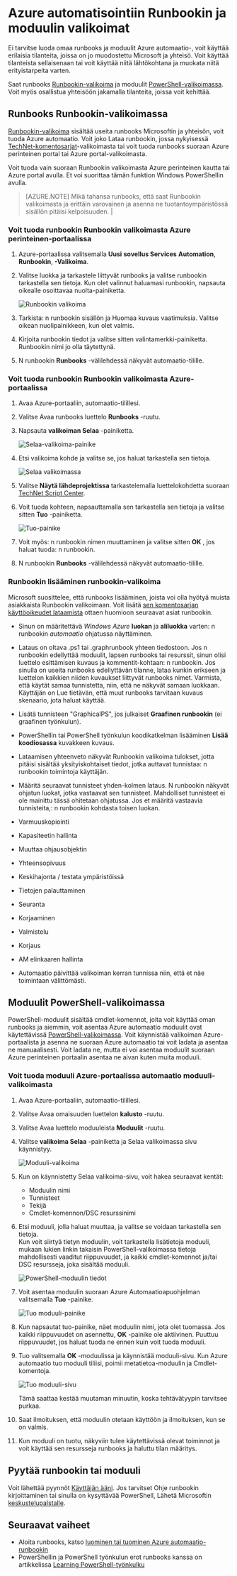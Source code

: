 <properties
    pageTitle="Runbookin ja moduulin valikoimat Azure automatisointiin | Microsoft Azure"
    description="Runbooks ja moduulit Microsoftin ja yhteisön ovat käytettävissä, voit asentaa ja käyttää Azure automaatio-ympäristössä.  Tässä artikkelissa kuvataan, miten voit käyttää seuraavia resursseja ja edistää oman runbooks valikoimaan."
    services="automation"
    documentationCenter=""
    authors="mgoedtel"
    manager="jwhit"
    editor="tysonn" />
<tags
    ms.service="automation"
    ms.devlang="na"
    ms.topic="article"
    ms.tgt_pltfrm="na"
    ms.workload="infrastructure-services"
    ms.date="09/18/2016"
    ms.author="magoedte;bwren" />


# <a name="runbook-and-module-galleries-for-azure-automation"></a>Azure automatisointiin Runbookin ja moduulin valikoimat

Ei tarvitse luoda omaa runbooks ja moduulit Azure automaatio-, voit käyttää erilaisia tilanteita, joissa on jo muodostettu Microsoft ja yhteisö.  Voit käyttää tilanteista sellaisenaan tai voit käyttää niitä lähtökohtana ja muokata niitä erityistarpeita varten.

Saat runbooks [Runbookin-valikoima](#runbooks-in-runbook-gallery) ja moduulit [PowerShell-valikoimassa](#modules-in-powerShell-gallery).  Voit myös osallistua yhteisöön jakamalla tilanteita, joissa voit kehittää.

## <a name="runbooks-in-runbook-gallery"></a>Runbooks Runbookin-valikoimassa

[Runbookin-valikoima](http://gallery.technet.microsoft.com/scriptcenter/site/search?f[0].Type=RootCategory&f[0].Value=WindowsAzure&f[1].Type=SubCategory&f[1].Value=WindowsAzure_automation&f[1].Text=Automation) sisältää useita runbooks Microsoftin ja yhteisön, voit tuoda Azure automaatio. Voit joko Lataa runbookin, jossa nykyisessä [TechNet-komentosarjat](http://gallery.technet.microsoft.com/)-valikoimasta tai voit tuoda runbooks suoraan Azure perinteinen portal tai Azure portal-valikoimasta.

Voit tuoda vain suoraan Runbookin valikoimasta Azure perinteinen kautta tai Azure portal avulla. Et voi suorittaa tämän funktion Windows PowerShellin avulla.

>[AZURE.NOTE] Mikä tahansa runbooks, että saat Runbookin valikoimasta ja erittäin varovainen ja asenna ne tuotantoympäristössä sisällön pitäisi kelpoisuuden. |

### <a name="to-import-a-runbook-from-the-runbook-gallery-with-the-azure-classic-portal"></a>Voit tuoda runbookin Runbookin valikoimasta Azure perinteinen-portaalissa

1. Azure-portaalissa valitsemalla **Uusi** **sovellus Services** **Automation**, **Runbookin**, **-Valikoima**.
2. Valitse luokka ja tarkastele liittyvät runbooks ja valitse runbookin tarkastella sen tietoja. Kun olet valinnut haluamasi runbookin, napsauta oikealle osoittavaa nuolta-painiketta.

    ![Runbookin valikoima](media/automation-runbook-gallery/runbook-gallery.png)

3. Tarkista: n runbookin sisällön ja Huomaa kuvaus vaatimuksia. Valitse oikean nuolipainikkeen, kun olet valmis.
4. Kirjoita runbookin tiedot ja valitse sitten valintamerkki-painiketta. Runbookin nimi jo olla täytettynä.
5. N runbookin **Runbooks** -välilehdessä näkyvät automaatio-tilille.

### <a name="to-import-a-runbook-from-the-runbook-gallery-with-the-azure-portal"></a>Voit tuoda runbookin Runbookin valikoimasta Azure-portaalissa

1. Avaa Azure-portaaliin, automaatio-tilillesi.
2. Valitse Avaa runbooks luettelo **Runbooks** -ruutu.
3. Napsauta **valikoiman Selaa** -painiketta.

    ![Selaa-valikoima-painike](media/automation-runbook-gallery/browse-gallery-button.png)

4. Etsi valikoima kohde ja valitse se, jos haluat tarkastella sen tietoja.

    ![Selaa valikoimassa](media/automation-runbook-gallery/browse-gallery.png)

4. Valitse **Näytä lähdeprojektissa** tarkastelemalla luettelokohdetta suoraan [TechNet Script Center](http://gallery.technet.microsoft.com/).
5. Voit tuoda kohteen, napsauttamalla sen tarkastella sen tietoja ja valitse sitten **Tuo** -painiketta.

    ![Tuo-painike](media/automation-runbook-gallery/gallery-item-detail.png)

6. Voit myös: n runbookin nimen muuttaminen ja valitse sitten **OK** , jos haluat tuoda: n runbookin.
5. N runbookin **Runbooks** -välilehdessä näkyvät automaatio-tilille.


### <a name="adding-a-runbook-to-the-runbook-gallery"></a>Runbookin lisääminen runbookin-valikoima

Microsoft suosittelee, että runbooks lisääminen, joista voi olla hyötyä muista asiakkaista Runbookin valikoimaan.  Voit lisätä [sen komentosarjan käyttöoikeudet lataamista](http://gallery.technet.microsoft.com/site/upload) ottaen huomioon seuraavat asiat runbookin.

- Sinun on määritettävä *Windows Azure* **luokan** ja **aliluokka** varten: n runbookin *automaatio* ohjatussa näyttäminen.  

- Lataus on oltava .ps1 tai .graphrunbook yhteen tiedostoon.  Jos n runbookin edellyttää moduulit, lapsen runbooks tai resurssit, sinun olisi luettelo esittämisen kuvaus ja kommentit-kohtaan: n runbookin.  Jos sinulla on useita runbooks edellyttävän tilanne, lataa kunkin erikseen ja luettelon kaikkien niiden kuvaukset liittyvät runbooks nimet. Varmista, että käytät samaa tunnistetta, niin, että ne näkyvät samaan luokkaan. Käyttäjän on Lue tietävän, että muut runbooks tarvitaan kuvaus skenaario, jota haluat käyttää.

- Lisätä tunnisteen "GraphicalPS", jos julkaiset **Graafinen runbookin** (ei graafinen työnkulun). 

- PowerShellin tai PowerShell työnkulun koodikatkelman lisääminen **Lisää koodiosassa** kuvakkeen kuvaus.

- Lataamisen yhteenveto näkyvät Runbookin valikoima tulokset, jotta pitäisi sisältää yksityiskohtaiset tiedot, jotka auttavat tunnistaa: n runbookin toimintoja käyttäjän.

- Määritä seuraavat tunnisteet yhden-kolmen lataus.  N runbookin näkyvät ohjatun luokat, jotka vastaavat sen tunnisteet.  Mahdolliset tunnisteet ei ole mainittu tässä ohitetaan ohjatussa. Jos et määritä vastaavia tunnisteita,: n runbookin kohdasta toisen luokan.

 - Varmuuskopiointi
 - Kapasiteetin hallinta
 - Muuttaa ohjausobjektin
 - Yhteensopivuus
 - Keskihajonta / testata ympäristöissä
 - Tietojen palauttaminen
 - Seuranta
 - Korjaaminen
 - Valmistelu
 - Korjaus
 - AM elinkaaren hallinta


- Automaatio päivittää valikoiman kerran tunnissa niin, että et näe toimintaan välittömästi.

## <a name="modules-in-powershell-gallery"></a>Moduulit PowerShell-valikoimassa

PowerShell-moduulit sisältää cmdlet-komennot, joita voit käyttää oman runbooks ja aiemmin, voit asentaa Azure automaatio moduulit ovat käytettävissä [PowerShell-valikoimassa](http://www.powershellgallery.com).  Voit käynnistää valikoiman Azure-portaalista ja asenna ne suoraan Azure automaatio tai voit ladata ja asentaa ne manuaalisesti.  Voit ladata ne, mutta ei voi asentaa moduulit suoraan Azure perinteinen portaalin asentaa ne aivan kuten muita moduuli.

### <a name="to-import-a-module-from-the-automation-module-gallery-with-the-azure-portal"></a>Voit tuoda moduuli Azure-portaalissa automaatio moduuli-valikoimasta

1. Avaa Azure-portaaliin, automaatio-tilillesi.
2. Valitse Avaa omaisuuden luettelon **kalusto** -ruutu.
3. Valitse Avaa luettelo moduuleista **Moduulit** -ruutu.
4. Valitse **valikoima Selaa** -painiketta ja Selaa valikoimassa sivu käynnistyy.

    ![Moduuli-valikoima](media/automation-runbook-gallery/modules-blade.png) <br>
5. Kun on käynnistetty Selaa valikoima-sivu, voit hakea seuraavat kentät:

   - Moduulin nimi
   - Tunnisteet
   - Tekijä
   - Cmdlet-komennon/DSC resurssinimi

6. Etsi moduuli, jolla haluat muuttaa, ja valitse se voidaan tarkastella sen tietoja.  
Kun voit siirtyä tietyn moduulin, voit tarkastella lisätietoja moduuli, mukaan lukien linkin takaisin PowerShell-valikoimassa tietoja mahdollisesti vaaditut riippuvuudet, ja kaikki cmdlet-komennot ja/tai DSC resursseja, joka sisältää moduuli.

    ![PowerShell-moduulin tiedot](media/automation-runbook-gallery/gallery-item-details-blade.png) <br>

7. Voit asentaa moduulin suoraan Azure Automaatioapuohjelman valitsemalla **Tuo** -painike.

    ![Tuo moduuli-painike](media/automation-runbook-gallery/module-import-button.png)

8. Kun napsautat tuo-painike, näet moduulin nimi, jota olet tuomassa. Jos kaikki riippuvuudet on asennettu, **OK** -painike ole aktiivinen. Puuttuu riippuvuudet, jos haluat tuoda ne ennen kuin voit tuoda moduuli.
9. Tuo valitsemalla **OK** -moduulissa ja käynnistää moduuli-sivu. Kun Azure automaatio tuo moduuli tiliisi, poimii metatietoa-moduulin ja Cmdlet-komentoja.

    ![Tuo moduuli-sivu](media/automation-runbook-gallery/module-import-blade.png)

    Tämä saattaa kestää muutaman minuutin, koska tehtävätyypin tarvitsee purkaa.
10. Saat ilmoituksen, että moduulin otetaan käyttöön ja ilmoituksen, kun se on valmis.
11. Kun moduuli on tuotu, näkyviin tulee käytettävissä olevat toiminnot ja voit käyttää sen resursseja runbooks ja haluttu tilan määritys.

## <a name="requesting-a-runbook-or-module"></a>Pyytää runbookin tai moduuli

Voit lähettää pyynnöt [Käyttäjän ääni](https://feedback.azure.com/forums/246290-azure-automation/).  Jos tarvitset Ohje runbookin kirjoittaminen tai sinulla on kysyttävää PowerShell, Lähetä Microsoftin [keskustelupalstalle](http://social.msdn.microsoft.com/Forums/windowsazure/en-US/home?forum=azureautomation&filter=alltypes&sort=lastpostdesc).

## <a name="next-steps"></a>Seuraavat vaiheet

- Aloita runbooks, katso [luominen tai tuominen Azure automaatio-runbookin](automation-creating-importing-runbook.md)
- PowerShellin ja PowerShell työnkulun erot runbooks kanssa on artikkelissa [Learning PowerShell-työnkulku](automation-powershell-workflow.md)
